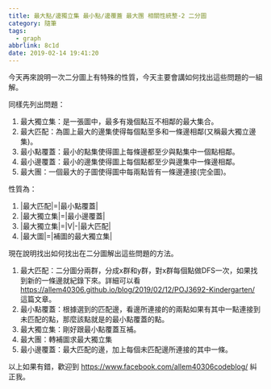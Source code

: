 ```yaml
---
title: 最大點/邊獨立集 最小點/邊覆蓋 最大團 相關性統整-2 二分圖
category: 隨筆
tags:
  - graph
abbrlink: 8c1d
date: 2019-02-14 19:41:20
---
```

今天再來說明一次二分圖上有特殊的性質，今天主要會講如何找出這些問題的一組解。

同樣先列出問題：
1. 最大獨立集：是一張圖中，最多有幾個點互不相鄰的最大集合。
2. 最大匹配：為圖上最大的邊集使得每個點至多和一條邊相鄰(又稱最大獨立邊集)。
3. 最小點覆蓋：最小的點集使得圖上每條邊都至少與點集中一個點相鄰。
4. 最小邊覆蓋：最小的邊集使得圖上每個點都至少與邊集中一條邊相鄰。
5. 最大團：一個最大的子圖使得圖中每兩點皆有一條邊連接(完全圖)。

性質為：
1. |最大匹配|=|最小點覆蓋|
2. |最大獨立集|=|最小邊覆蓋|
3. |最大獨立集|=|V|-|最大匹配|
4. |最大圖|=|補圖的最大獨立集|

現在說明找出如何找出在二分圖解出這些問題的方法。
1. 最大匹配：二分圖分兩群，分成x群和y群，對x群每個點做DFS一次，如果找到新的一條邊就紀錄下來。詳細可以看 https://allem40306.github.io/blog/2019/02/12/POJ3692-Kindergarten/ 這篇文章。
2. 最小點覆蓋：根據選到的匹配邊，看邊所連接的的兩點如果有其中一點連接到未匹配的點，那麼該點就是的最小點覆蓋的點。
3. 最大獨立集：剛好跟最小點覆蓋互補。
4. 最大團：轉補圖求最大獨立集
5. 最小邊覆蓋：最大匹配的邊，加上每個未匹配邊所連接的其中一條。

以上如果有錯，歡迎到 https://www.facebook.com/allem40306codeblog/ 糾正我。